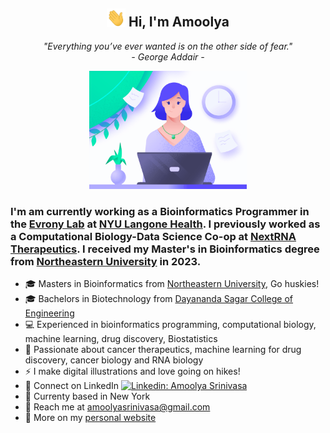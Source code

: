   
<div align="center">
  <h2>
    <img src="https://raw.githubusercontent.com/khaeuk/khaeuk/master/assets/wave.gif" width="30px">  Hi, I'm Amoolya 
  </h2>
</div>  
 
<p float="middle" align="middle">
  <i>"Everything you’ve ever wanted is on the other side of fear."<br>- George Addair -</i>  
</p> 

<p float="middle" align="middle">
<img width=50% " src="https://github.com/amoolya1199/amoolya1199/blob/main/image_processing20201015-26328-2ovoon.gif" alt="GIF here" /></p>
 

<!---![Header image](https://raw.githubusercontent.com/jayrajroshan/jayrajroshan/master/Assets/myHeader.jpg)--->

### I'm am currently working as a Bioinformatics Programmer in the [Evrony Lab](https://www.evronylab.org/) at [NYU Langone Health](https://med.nyu.edu/centers-programs/human-genetics-genomics/). I previously worked as a Computational Biology-Data Science Co-op at [NextRNA Therapeutics](https://www.nextrnatx.com/). I received my Master's in Bioinformatics degree from [Northeastern University](https://cos.northeastern.edu/master-of-science-in-bioinformatics/) in 2023. 

- 🎓 Masters in Bioinformatics from [Northeastern University](https://cos.northeastern.edu/master-of-science-in-bioinformatics/), Go huskies!
- 🎓 Bachelors in Biotechnology from [Dayananda Sagar College of Engineering](https://www.dsce.edu.in/academics/ug/biotechnology)
- 💻 Experienced in bioinformatics programming, computational biology, machine learning, drug discovery, Biostatistics
- 🌱 Passionate about cancer therapeutics, machine learning for drug discovery, cancer biology and RNA biology
- ⚡  I make digital illustrations and love going on hikes!
- 🔹 Connect on LinkedIn [![Linkedin: Amoolya Srinivasa](https://img.shields.io/badge/-AmoolyaSrinivasa-blue?style=flat-square&logo=Linkedin&logoColor=white&link=https://www.linkedin.com/in/amoolya-srinivasa)](https://www.linkedin.com/in/amoolya-srinivasa) 
- 📍 Currenty based in New York
- 🔹 Reach me at amoolyasrinivasa@gmail.com
- 🔹 More on my [personal website](https://amoolyasrinivasa.github.io/) 


